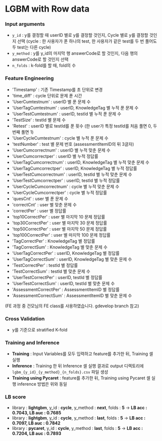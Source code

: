 # LGBM with Row data
### Input arguments
- `y_id` : y를 결정할 때 userID 별로 y를 결정할 것인지, Cycle 별로 y를 결정할 것인지 선택
    (cycle : 한 사용자가 푼 하나의 test, 한 사용자가 같은 test를 두 번 풀어도 두 test는 다른 cycle)
- `y_method` : y를 y_id의 마지막 행 answerCode로 할 것인지, 다음 행의 answerCode로 할 것인지 선택 
- `n_folds` : k-fold를 할 때, fold의 수

### Feature Engineering
- 'Timestamp' : 기존 Timestamp를 초 단위로 변경
- 'time_diff' : cycle 단위로 문제 푼 시간
- 'UserCumtestnum' : userID 별 푼 문제 수
- 'UserTagCumtestnum' : userID, KnowledgeTag 별 누적 푼 문제 수
- 'UserTestCumtestnum' : userID, testId 별 누적 푼 문제 수
- 'TestSize' : testId 별 문제 수
- 'Retest' : userID 별로 testId를 푼 횟수 (한 user가 특정 testId를 처음 풀면 0, 두 번째 풀면 1)
- 'UserCycleCumtestnum' : cycle 별 누적 푼 문제 수
- 'testNumber' : test 별 문제 번호 (assessmentItemID의 뒤 3글자)
- 'UserCumcorrectnum' : userID 별 누적 맞춘 문제 수
- 'UserCumcorrectper' : userID 별 누적 정답률
- 'UserTagCumcorrectnum' : userID, KnowledgeTag 별 누적 맞춘 문제 수
- 'UserTagCumcorrectper' : userID, KnowledgeTag 별 누적 정답률
- 'UserTestCumcorrectnum' : userID, testId 별 누적 맞춘 문제 수
- 'UserTestCumcorrectper' : userID, testId 별 누적 정답률
- 'UserCycleCumcorrectnum' : cycle 별 누적 맞춘 문제 수
- 'UserCycleCumcorrectper' : cycle 별 누적 정답률
- 'quesCnt' : user 별 푼 문제 수
- 'correctCnt' : user 별 맞춘 문제 수
- 'correctPer' : user 별 정답률
- 'top10CorrectPer' : user 별 마지막 10 문제 정답률
- 'top30CorrectPer' : user 별 마지막 30 문제 정답률
- 'top50CorrectPer' : user 별 마지막 50 문제 정답률
- 'top100CorrectPer' : user 별 마지막 100 문제 정답률
- 'TagCorrectPer' : KnowledgeTag 별 정답률
- 'TagCorrectSum' : KnowledgeTag 별 맞춘 문제 수
- 'UserTagCorrectPer' : userID, KnowledgeTag 별 정답률
- 'UserTagCorrectSum' : userID, KnowledgeTag 별 맞춘 문제 수
- 'TestCorrectPer' : testId 별 정답률
- 'TestCorrectSum' : testId 별 맞춘 문제 수
- 'UserTestCorrectPer' : userID, testId 별 정답률
- 'UserTestCorrectSum' : userID, testId 별 맞춘 문제 수
- 'AssessmentCorrectPer' : AssessmentItemID 별 정답률
- 'AssessmentCorrectSum' : AssessmentItemID 별 맞춘 문제 수

(FE 과정 중 건모님의 FE class를 사용하였습니다. gdevelop branch 참고)

### Cross Validation
- y를 기준으로 stratified K-fold 

### Training and Inference
- **Training** : Input Variables를 모두 입력하고 feature를 추가한 뒤, Training 셀 실행
- **Inference** : Training 한 뒤 Inference 셀 실행
     결과로 output 디렉토리에 `lgbm_{y_id}_{y_method}_{n_folds}.csv` 파일 생성 
- **Training using Pycaret** : feature를 추가한 뒤, Training using Pycaret 셀 실행
    inference 방법은 위와 동일

### LB score
- library : **lightgbm**, y_id : **cycle**, y_method : **next**, folds : **5** → **LB acc : 0.7043, LB auc : 0.7685**
- library : **lightgbm**, y_id : **cycle**, y_method : **last**, folds : **5** → **LB acc : 0.7097, LB auc : 0.7842**
- library : **pycaret**, y_id : **cycle**, y_method : **last**, folds : **5** → **LB acc : 0.7204, LB auc : 0.7893**